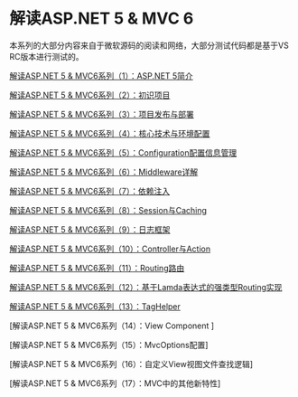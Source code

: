 # 解读ASP.NET 5 &amp; MVC 6

本系列的大部分内容来自于微软源码的阅读和网络，大部分测试代码都是基于VS RC版本进行测试的。

[解读ASP.NET 5 & MVC6系列（1）：ASP.NET 5简介][1]

[解读ASP.NET 5 & MVC6系列（2）：初识项目][2]

[解读ASP.NET 5 & MVC6系列（3）：项目发布与部署][3]

[解读ASP.NET 5 & MVC6系列（4）：核心技术与环境配置][4]

[解读ASP.NET 5 & MVC6系列（5）：Configuration配置信息管理][5]

[解读ASP.NET 5 & MVC6系列（6）：Middleware详解 ][6]

[解读ASP.NET 5 & MVC6系列（7）：依赖注入][7]

[解读ASP.NET 5 & MVC6系列（8）：Session与Caching ][8]

[解读ASP.NET 5 & MVC6系列（9）：日志框架][9]

[解读ASP.NET 5 & MVC6系列（10）：Controller与Action][10]

[解读ASP.NET 5 & MVC6系列（11）：Routing路由][11]

[解读ASP.NET 5 & MVC6系列（12）：基于Lamda表达式的强类型Routing实现][12]

[解读ASP.NET 5 & MVC6系列（13）：TagHelper][13]

[解读ASP.NET 5 & MVC6系列（14）：View Component ]

[解读ASP.NET 5 & MVC6系列（15）：MvcOptions配置]

[解读ASP.NET 5 & MVC6系列（16）：自定义View视图文件查找逻辑]

[解读ASP.NET 5 & MVC6系列（17）：MVC中的其他新特性]


  [1]:01.md
  [2]:02.md
  [3]:03.md
  [4]:04.md
  [5]:05.md
  [6]:06.md
  [7]:07.md
  [8]:08.md
  [9]:09.md
  [10]:10.md
  [11]:11.md
  [12]:12.md
  [13]:13.md
  [14]:14.md
  [15]:15.md
  [16]:16.md
  [17]:17.md
